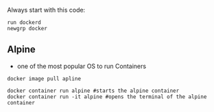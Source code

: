 Always start with this code:

```shell
run dockerd
newgrp docker
```

## Alpine

- one of the most popular OS to run Containers

```shell
docker image pull apline
```

```shell
docker container run alpine #starts the alpine container
docker container run -it alpine #opens the terminal of the alpine container
```
